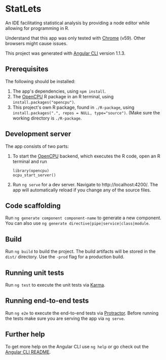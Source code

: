 # StatLets
An IDE facilitating statistical analysis by providing a node editor
while allowing for programming in R.

Understand that this app was only tested with [Chrome] (v59).
Other browsers might cause issues.

This project was generated with [Angular CLI] version 1.1.3.

## Prerequisites
The following should be installed:
1. The app's dependencies, using `npm install`. 
2. The [OpenCPU] R package in an R terminal, using
   `install.packages("opencpu")`.
3. This project's own R package, found in `./R-package`,
   using `install.packages(".", repos = NULL, type="source")`.
   (Make sure the working directory is `./R-package`.

## Development server
The app consists of two parts:
1. To start the [OpenCPU] backend, which executes the R code, open an R terminal and run
   ```
   library(opencpu)
   ocpu_start_server()
   ```
2. Run `ng serve` for a dev server. Navigate to http://localhost:4200/. The app will automatically reload if you change any of the source files.

## Code scaffolding
Run `ng generate component component-name` to generate a new component. You can also use `ng generate directive|pipe|service|class|module`.

## Build
Run `ng build` to build the project. The build artifacts will be stored in the `dist/` directory. Use the `-prod` flag for a production build.

## Running unit tests
Run `ng test` to execute the unit tests via [Karma](https://karma-runner.github.io).

## Running end-to-end tests
Run `ng e2e` to execute the end-to-end tests via [Protractor](http://www.protractortest.org/).
Before running the tests make sure you are serving the app via `ng serve`.

## Further help
To get more help on the Angular CLI use `ng help` or go check out the [Angular CLI README](https://github.com/angular/angular-cli/blob/master/README.md).

[Chrome]: https://www.google.com/chrome/browser/desktop/index.html
[Angular CLI]: https://github.com/angular/angular-cli
[OpenCPU]: https://www.opencpu.org/
